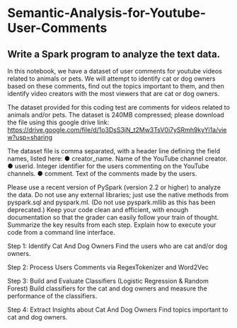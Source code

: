 # Semantic-Analysis-for-Youtube-User-Comments

## Write a Spark program to analyze the text data.

In this notebook, we have a dataset of user comments for youtube videos related to animals or pets. We will attempt to identify cat or dog owners 
based on these comments, find out the topics important to them, and then identify video creators with the most viewers that are cat or dog owners.

The dataset provided for this coding test are comments for videos related to animals and/or pets. The dataset is 240MB compressed; please download the file using this google drive link:
https://drive.google.com/file/d/1o3DsS3jN_t2Mw3TsV0i7ySRmh9kyYi1a/view?usp=sharing

 The dataset file is comma separated, with a header line defining the field names, listed here:
● creator_name. Name of the YouTube channel creator.
● userid. Integer identifier for the users commenting on the YouTube channels.
● comment. Text of the comments made by the users.

Please use a recent version of PySpark (version 2.2 or higher) to analyze the data. Do not use
any external libraries; just use the native methods from pyspark.sql and pyspark.ml. (Do not
use pyspark.mllib as this has been deprecated.) Keep your code clean and efficient, with
enough documentation so that the grader can easily follow your train of thought. Summarize
the key results from each step. Explain how to execute your code from a command line
interface.

Step 1: Identify Cat And Dog Owners
Find the users who are cat and/or dog owners.

Step 2: Process Users Comments via RegexTokenizer and Word2Vec

Step 3: Build and Evaluate Classifiers (Logistic Regression & Random Forest)
Build classifiers for the cat and dog owners and measure the performance of the classifiers.

Step 4: Extract Insights about Cat And Dog Owners
Find topics important to cat and dog owners.
